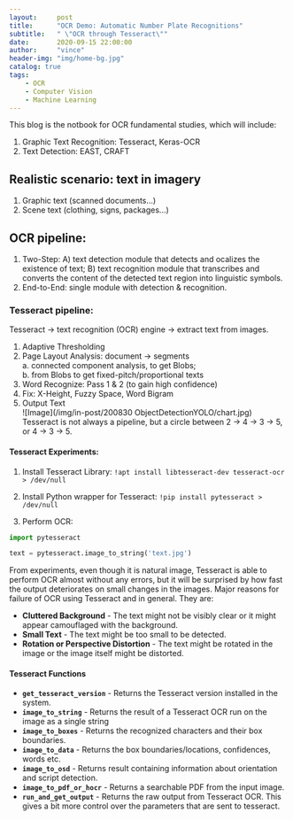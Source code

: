 ```yaml
---
layout:     post
title:      "OCR Demo: Automatic Number Plate Recognitions"
subtitle:   " \"OCR through Tesseract\""
date:       2020-09-15 22:00:00
author:     "vince"
header-img: "img/home-bg.jpg"
catalog: true
tags:
    - OCR
    - Computer Vision 
    - Machine Learning
---
```


This blog is the notbook for OCR fundamental studies, which will include:
1. Graphic Text Recognition: Tesseract, Keras-OCR
2. Text Detection: EAST, CRAFT 


## Realistic scenario: text in imagery<br>
1. Graphic text (scanned documents...)<br>
2. Scene text (clothing, signs, packages...)<br>

## OCR pipeline:<br>
1. Two-Step: A) text detection module that detects and ocalizes the existence of text; B) text recognition module that transcribes and converts the content of the detected text region into linguistic symbols.<br>
2. End-to-End: single module with detection & recognition.<br>

### Tesseract pipeline:<br>
Tesseract -> text recognition (OCR) engine -> extract text from images. 
1. Adaptive Thresholding<br>
2. Page Layout Analysis: document -> segments<br>
    a. connected component analysis, to get Blobs;<br>
    b. from Blobs to get fixed-pitch/proportional texts<br>
3. Word Recognize: Pass 1 & 2 (to gain high confidence)<br>
4. Fix: X-Height, Fuzzy Space, Word Bigram<br>
5. Output Text<br>
![Image](/img/in-post/200830 ObjectDetectionYOLO/chart.jpg)
Tesseract is not always a pipeline, but a circle between 2 -> 4 -> 3 -> 5, or 4 -> 3 -> 5.

#### Tesseract Experiments:
1. Install Tesseract Library:
`!apt install libtesseract-dev tesseract-ocr > /dev/null`

2. Install Python wrapper for Tesseract:
`!pip install pytesseract > /dev/null`

3. Perform OCR:
```python
import pytesseract

text = pytesseract.image_to_string('text.jpg')
```

From experiments, even though it is natural image, Tesseract is able to perform OCR almost without any errors, but it will be surprised by how fast the output deteriorates on small changes in the images. Major reasons for failure of OCR using Tesseract and in general. They are:
- **Cluttered Background** - The text might not be visibly clear or it might appear camouflaged with the background.
- **Small Text** - The text might be too small to be detected. 
- **Rotation or Perspective Distortion** - The text might be rotated in the image or the image itself might be distorted.


#### Tesseract Functions
- **`get_tesseract_version`** - Returns the Tesseract version installed in the system.
- **`image_to_string`** - Returns the result of a Tesseract OCR run on the image as a single string
- **`image_to_boxes`** - Returns the recognized characters and their box boundaries.
- **`image_to_data`** - Returns the box boundaries/locations, confidences, words etc. 
- **`image_to_osd`** - Returns result containing information about orientation and script detection.
- **`image_to_pdf_or_hocr`** - Returns a searchable PDF from the input image.
- **`run_and_get_output`** - Returns the raw output from Tesseract OCR. This gives a bit more control over the parameters that are sent to tesseract.












